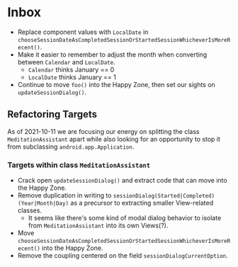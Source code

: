 # Inbox

- Replace component values with `LocalDate` in `chooseSessionDateAsCompletedSessionOrStartedSessionWhicheverIsMoreRecent()`.
- Make it easier to remember to adjust the month when converting between `Calendar` and `LocalDate`.
  - `Calendar` thinks January == 0
  - `LocalDate` thinks January == 1
- Continue to move `foo()` into the Happy Zone, then set our sights on `updateSessionDialog()`.

## Refactoring Targets

As of 2021-10-11 we are focusing our energy on splitting the class `MeditationAssistant` apart while also looking for
an opportunity to stop it from subclassing `android.app.Application`.

### Targets within class `MeditationAssistant`

- Crack open `updateSessionDialog()` and extract code that can move into the Happy Zone.
- Remove duplication in writing to `sessionDialog(Started|Completed)(Year|Month|Day)` as a precursor to extracting smaller View-related classes.
  - It seems like there's some kind of modal dialog behavior to isolate from `MeditationAssistant` into its own Views(?).
- Move `chooseSessionDateAsCompletedSessionOrStartedSessionWhicheverIsMoreRecent()` into the Happy Zone.
- Remove the coupling centered on the field `sessionDialogCurrentOption`.
